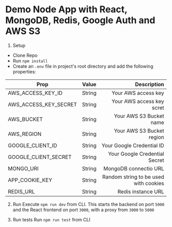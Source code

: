 # Demo Node App with React, MongoDB, Redis, Google Auth and AWS S3

1. Setup
* Clone Repo
* Run `npm install`
* Create an `.env` file in project's root directory and add the following properties:

| Prop        | Value           | Description  |
| ------------- |:-------------:| -----:|
| AWS_ACCESS_KEY_ID | String | Your AWS access key |
| AWS_ACCESS_KEY_SECRET | String |Your AWS access key scret |
| AWS_BUCKET | String      |Your AWS S3 Bucket name |
| AWS_REGION | String      |Your AWS S3 Bucket region |
| GOOGLE_CLIENT_ID | String | Your Google Credential ID |
| GOOGLE_CLIENT_SECRET | String | Your Google Credential Secret |
| MONGO_URI | String      | MongoDB connectio  URL |
| APP_COOKIE_KEY | String      | Random string to be used with cookies |
| REDIS_URL | String | Redis instance URL |

2. Run
Execute `npm run dev` from CLI. This starts the backend on port `5000` and the React frontend on port `3000`, with a proxy from `3000` to `5000`

3. Run tests
Run `npm run test` from CLI
